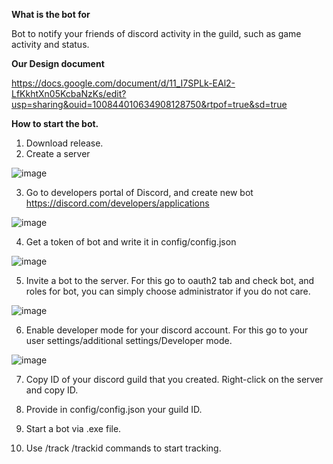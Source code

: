 **What is the bot for**

Bot to notify your friends of discord activity in the guild, such as game activity and status.

**Our Design document**

https://docs.google.com/document/d/11_I7SPLk-EAl2-LfKkhtXn05KcbaNzKs/edit?usp=sharing&ouid=100844010634908128750&rtpof=true&sd=true

**How to start the bot.**
1. Download release.
2. Create a server

![image](https://github.com/1Laggy1/Friends-Notify/assets/48417285/5bfe0274-15a6-4a39-90a8-2bd5249b24a7)

3. Go to developers portal of Discord, and create new bot https://discord.com/developers/applications

![image](https://github.com/1Laggy1/Friends-Notify/assets/48417285/99eee4b0-f054-44e5-8ec8-79b299b6ca95)

4. Get a token of bot and write it in config/config.json

![image](https://github.com/1Laggy1/Friends-Notify/assets/48417285/87f208b1-de39-4876-91f2-bc2e72dc1cbc)

5. Invite a bot to the server. For this go to oauth2 tab and check bot, and roles for bot, you can simply choose administrator if you do not care.

![image](https://github.com/1Laggy1/Friends-Notify/assets/48417285/2ca64f98-4d4d-4b52-b8d1-a90247471005)

6. Enable developer mode for your discord account. For this go to your user settings/additional settings/Developer mode.

![image](https://github.com/1Laggy1/Friends-Notify/assets/48417285/ba99edb9-a248-4dcd-a7fd-c44c276e5db4)


7. Copy ID of your discord guild that you created. Right-click on the server and copy ID.

8. Provide in config/config.json your guild ID.
9. Start a bot via .exe file.
10. Use /track /trackid commands to start tracking.

